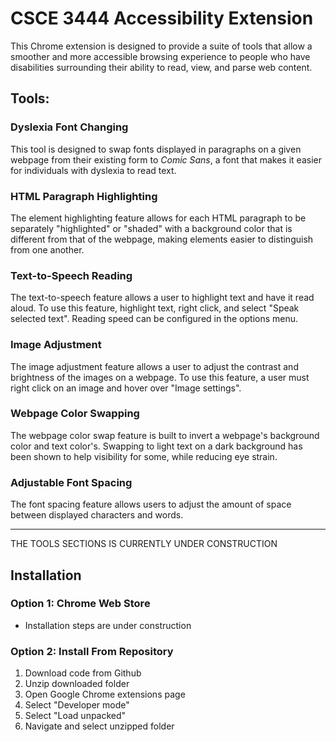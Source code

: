 # **CSCE 3444 Accessibility Extension**
This Chrome extension is designed to provide a suite of tools that allow a smoother and more accessible browsing experience to people who have disabilities surrounding their ability to read, view, and parse web content.

## **Tools:**
### **Dyslexia Font Changing**
This tool is designed to swap fonts displayed in paragraphs on a given webpage from their existing form to *Comic Sans*, a font that makes it easier for individuals with dyslexia to read text.

### **HTML Paragraph Highlighting**
The element highlighting feature allows for each HTML paragraph to be separately "highlighted" or "shaded" with a background color that is different from that of the webpage, making elements easier to distinguish from one another.

### **Text-to-Speech Reading**
The text-to-speech feature allows a user to highlight text and have it read aloud. To use this feature, highlight text, right click, and select "Speak selected text". Reading speed can be configured in the options menu.

### **Image Adjustment**
The image adjustment feature allows a user to adjust the contrast and brightness of the images on a webpage. To use this feature, a user must right click on an image and hover over "Image settings".

### **Webpage Color Swapping**
The webpage color swap feature is built to invert a webpage's background color and text color's. Swapping to light text on a dark background has been shown to help visibility for some, while reducing eye strain.

### **Adjustable Font Spacing**
The font spacing feature allows users to adjust the amount of space between displayed characters and words.

---

THE TOOLS SECTIONS IS CURRENTLY UNDER CONSTRUCTION

## **Installation**
### Option 1: Chrome Web Store
- Installation steps are under construction
### Option 2: Install From Repository
1. Download code from Github
2. Unzip downloaded folder
3. Open Google Chrome extensions page
4. Select "Developer mode"
5. Select "Load unpacked"
6. Navigate and select unzipped folder
